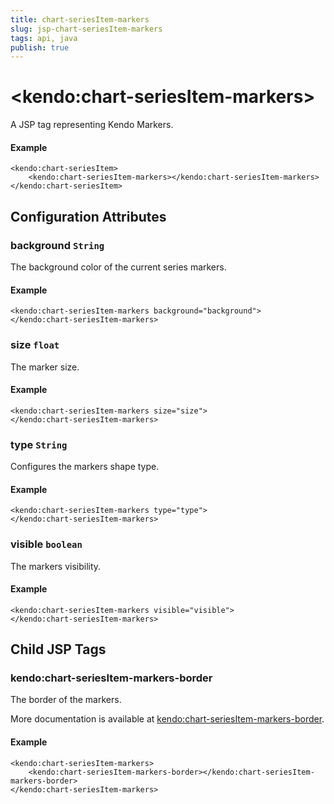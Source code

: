 ```yaml
---
title: chart-seriesItem-markers
slug: jsp-chart-seriesItem-markers
tags: api, java
publish: true
---
```


# \<kendo:chart-seriesItem-markers\>
A JSP tag representing Kendo Markers.

#### Example
    <kendo:chart-seriesItem>
        <kendo:chart-seriesItem-markers></kendo:chart-seriesItem-markers>
    </kendo:chart-seriesItem>


## Configuration Attributes


### background `String`

The background color of the current series markers.

#### Example
    <kendo:chart-seriesItem-markers background="background">
    </kendo:chart-seriesItem-markers>



### size `float`

The marker size.

#### Example
    <kendo:chart-seriesItem-markers size="size">
    </kendo:chart-seriesItem-markers>



### type `String`

Configures the markers shape type.

#### Example
    <kendo:chart-seriesItem-markers type="type">
    </kendo:chart-seriesItem-markers>



### visible `boolean`

The markers visibility.

#### Example
    <kendo:chart-seriesItem-markers visible="visible">
    </kendo:chart-seriesItem-markers>



## Child JSP Tags

### kendo:chart-seriesItem-markers-border

The border of the markers.

More documentation is available at [kendo:chart-seriesItem-markers-border](/api/wrappers/jsp/chart/seriesitem-markers-border).

#### Example

    <kendo:chart-seriesItem-markers>
        <kendo:chart-seriesItem-markers-border></kendo:chart-seriesItem-markers-border>
    </kendo:chart-seriesItem-markers>
 
